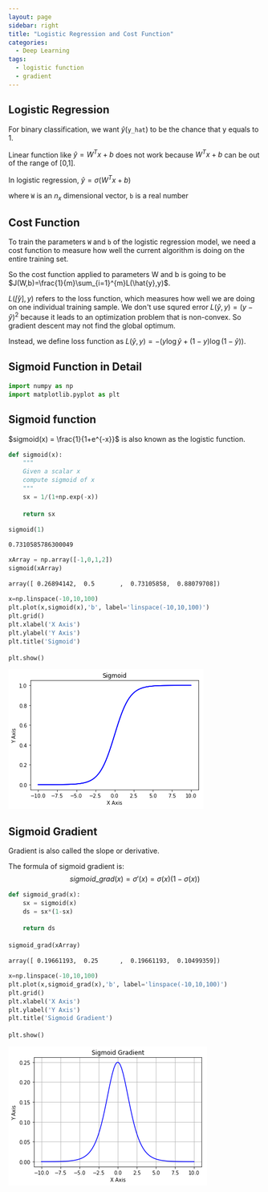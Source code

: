 ```yaml
---
layout: page
sidebar: right
title: "Logistic Regression and Cost Function"
categories:
  - Deep Learning
tags:
  - logistic function
  - gradient
---
```


## Logistic Regression

For binary classification, we want $\hat{y}$(`y_hat`) to be the chance that y equals to 1. 

Linear function like $\hat{y}=W^Tx+b$ does not work because $W^Tx+b$ can be out of the range of [0,1].

In logistic regression, $\hat{y}=\sigma(W^Tx+b)$

where `W` is an $n_x$ dimensional vector, `b` is a real number


## Cost Function

To train the parameters `W` and `b` of the logistic regression model, we need a cost function to measure how well the current algorithm is doing on the entire training set.

So the cost function applied to parameters W and b is going to be $J(W,b)=\frac{1}{m}\sum_{i=1}^{m}L(\hat{y},y)$.

$L(\hat[y],y)$ refers to the loss function, which measures how well we are doing on one individual training sample. We don't use squred error $L(\hat{y},y)=(y-\hat{y})^2$ because it leads to an optimization problem that is non-convex. So gradient descent may not find the global optimum.

Instead, we define loss function as $L(\hat{y},y)=-(y\log\hat{y}+(1-y)\log(1-\hat{y}))$.

## Sigmoid Function in Detail

```python
import numpy as np
import matplotlib.pyplot as plt
```

## Sigmoid function

$sigmoid(x) = \frac{1}{1+e^{-x}}$ is also known as the logistic function. 


```python
def sigmoid(x):
    """
    Given a scalar x
    compute sigmoid of x
    """
    sx = 1/(1+np.exp(-x))
    
    return sx
```


```python
sigmoid(1)
```




    0.7310585786300049




```python
xArray = np.array([-1,0,1,2])
sigmoid(xArray)
```




    array([ 0.26894142,  0.5       ,  0.73105858,  0.88079708])




```python
x=np.linspace(-10,10,100)
plt.plot(x,sigmoid(x),'b', label='linspace(-10,10,100)')
plt.grid()
plt.xlabel('X Axis')
plt.ylabel('Y Axis')
plt.title('Sigmoid')

plt.show()
```


![png](output_5_0.png)


## Sigmoid Gradient

Gradient is also called the slope or derivative.

The formula of sigmoid gradient is: 
$$sigmoid\_grad(x) = \sigma'(x) = \sigma(x) (1 - \sigma(x))\tag{2}$$


```python
def sigmoid_grad(x):
    sx = sigmoid(x)
    ds = sx*(1-sx)
    
    return ds

sigmoid_grad(xArray)
```




    array([ 0.19661193,  0.25      ,  0.19661193,  0.10499359])




```python
x=np.linspace(-10,10,100)
plt.plot(x,sigmoid_grad(x),'b', label='linspace(-10,10,100)')
plt.grid()
plt.xlabel('X Axis')
plt.ylabel('Y Axis')
plt.title('Sigmoid Gradient')

plt.show()
```


![png](output_8_0.png)



```python

```
